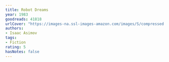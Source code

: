 ```yaml
---
title: Robot Dreams
year: 1983
goodreads: 41818
urlCover: "https://images-na.ssl-images-amazon.com/images/S/compressed.photo.goodreads.com/books/1309206791i/41818.jpg"
authors:
- Isaac Asimov
tags:
- Fiction
rating: 5
hasNotes: false
---
```

